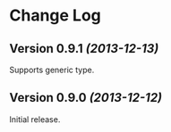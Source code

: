 Change Log
==========

Version 0.9.1 *(2013-12-13)*
----------------------------

Supports generic type.

Version 0.9.0 *(2013-12-12)*
----------------------------

Initial release.
